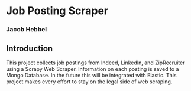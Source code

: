 # Job Posting Scraper
### Jacob Hebbel

## Introduction
This project collects job postings from Indeed, LinkedIn, and ZipRecruiter using a Scrapy Web Scraper. Information on each posting is saved to a Mongo Database. In the future this will be integrated with Elastic. This project makes every effort to stay on the legal side of web scraping.


